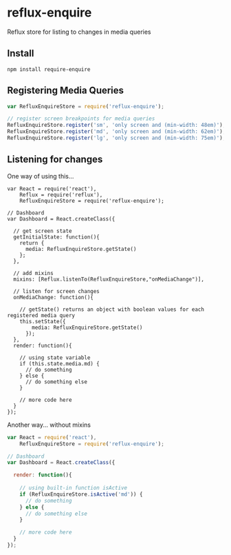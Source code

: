# reflux-enquire
Reflux store for listing to changes in media queries

## Install

`npm install require-enquire`

## Registering Media Queries

```javascript
var RefluxEnquireStore = require('reflux-enquire');

// register screen breakpoints for media queries
RefluxEnquireStore.register('sm', 'only screen and (min-width: 48em)');
RefluxEnquireStore.register('md', 'only screen and (min-width: 62em)');
RefluxEnquireStore.register('lg', 'only screen and (min-width: 75em)');

```

## Listening for changes

One way of using this...

```
var React = require('react'),
    Reflux = require('reflux'),
    RefluxEnquireStore = require('reflux-enquire');

// Dashboard
var Dashboard = React.createClass({

  // get screen state
  getInitialState: function(){
    return {
      media: RefluxEnquireStore.getState()
    };
  },

  // add mixins
  mixins: [Reflux.listenTo(RefluxEnquireStore,"onMediaChange")],

  // listen for screen changes
  onMediaChange: function(){
  
    // getState() returns an object with boolean values for each registered media query
    this.setState({
        media: RefluxEnquireStore.getState()
      });
  },
  render: function(){
    
    // using state variable
    if (this.state.media.md) {
      // do something
    } else {
      // do something else
    }

    // more code here
  }
});

```

Another way... without mixins

```javascript
var React = require('react'),
    RefluxEnquireStore = require('reflux-enquire');

// Dashboard
var Dashboard = React.createClass({

  render: function(){
    
    // using built-in function isActive
    if (RefluxEnquireStore.isActive('md')) {
      // do something
    } else {
      // do something else
    }

    // more code here
  }
});

```

